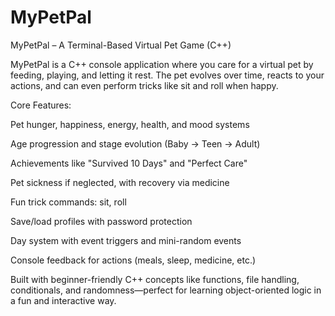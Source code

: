 # MyPetPal

MyPetPal – A Terminal-Based Virtual Pet Game (C++)

MyPetPal is a C++ console application where you care for a virtual pet by feeding, playing, and letting it rest. The pet evolves over time, reacts to your actions, and can even perform tricks like sit and roll when happy.

Core Features:

Pet hunger, happiness, energy, health, and mood systems

Age progression and stage evolution (Baby → Teen → Adult)

Achievements like "Survived 10 Days" and "Perfect Care"

Pet sickness if neglected, with recovery via medicine

Fun trick commands: sit, roll

Save/load profiles with password protection

Day system with event triggers and mini-random events

Console feedback for actions (meals, sleep, medicine, etc.)

Built with beginner-friendly C++ concepts like functions, file handling, conditionals, and randomness—perfect for learning object-oriented logic in a fun and interactive way.
